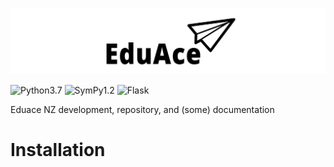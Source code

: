 ![Image](https://github.com/odrusso/eduace/blob/master/docs/resources/logo_small.png)

![Python3.7](https://img.shields.io/badge/python-3.7-brightgreen.svg) ![SymPy1.2](https://img.shields.io/badge/SymPy-1.2-brightgreen.svg) ![Flask](https://img.shields.io/badge/flask-1.0.2-brightgreen.svg)

Eduace NZ development, repository, and (some) documentation

# Installation
